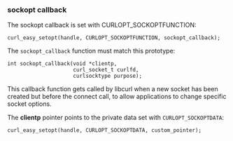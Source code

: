 ### sockopt callback

The sockopt callback is set with CURLOPT_SOCKOPTFUNCTION:

    curl_easy_setopt(handle, CURLOPT_SOCKOPTFUNCTION, sockopt_callback);

The `sockopt_callback` function must match this prototype:

    int sockopt_callback(void *clientp,
                         curl_socket_t curlfd,
                         curlsocktype purpose);

This callback function gets called by libcurl when a new socket has
been created but before the connect call, to allow applications to change
specific socket options.

The **clientp** pointer points to the private data set with
`CURLOPT_SOCKOPTDATA`:

    curl_easy_setopt(handle, CURLOPT_SOCKOPTDATA, custom_pointer);

